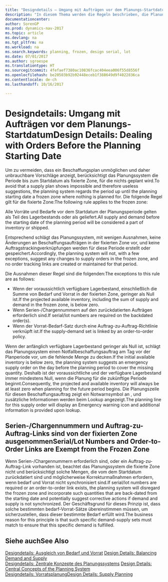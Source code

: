 ```yaml
---
title: "Designdetails – Umgang mit Aufträgen vor dem Planungs-Startdatum"
description: "In diesem Thema werden die Regeln beschrieben, die Planung für Aufträge in der fixierten Zone anwendet."
documentationcenter: 
author: SorenGP
ms.prod: dynamics-nav-2017
ms.topic: article
ms.devlang: na
ms.tgt_pltfrm: na
ms.workload: na
ms.search.keywords: planning, frozen, design serial, lot
ms.date: 07/01/2017
ms.author: sgroespe
ms.translationtype: HT
ms.sourcegitcommit: 4fefaef7380ac10836fcac404eea006f55d8556f
ms.openlocfilehash: be20503b92b92448eceb1f388649d9f4022836ca
ms.contentlocale: de-ch
ms.lasthandoff: 10/16/2017

---
```

# <a name="design-details-dealing-with-orders-before-the-planning-starting-date"></a><span data-ttu-id="959ae-103">Designdetails: Umgang mit Aufträgen vor dem Planungs-Startdatum</span><span class="sxs-lookup"><span data-stu-id="959ae-103">Design Details: Dealing with Orders Before the Planning Starting Date</span></span>
<span data-ttu-id="959ae-104">Um zu vermeiden, dass ein Beschaffungsplan unmöglichen und daher unbrauchbare Vorschläge anzeigt, berücksichtigt das Planungssystem die Periode bis zum Startdatum als fixierte Zone, für die nichts geplant wird.</span><span class="sxs-lookup"><span data-stu-id="959ae-104">To avoid that a supply plan shows impossible and therefore useless suggestions, the planning system regards the period up until the planning starting date a frozen zone where nothing is planned for.</span></span> <span data-ttu-id="959ae-105">Die folgende Regel gilt für die fixierte Zone:</span><span class="sxs-lookup"><span data-stu-id="959ae-105">The following rule applies to the frozen zone:</span></span>  
  
<span data-ttu-id="959ae-106">Alle Vorräte und Bedarfe vor dem Startdatum der Planungsperiode gelten als Teil des Lagerbestands oder als geliefert.</span><span class="sxs-lookup"><span data-stu-id="959ae-106">All supply and demand before the starting date of the planning period will be considered a part of inventory or shipped.</span></span>  
  
<span data-ttu-id="959ae-107">Entsprechend schlägt das Planungssystem, mit wenigen Ausnahmen, keine Änderungen an Beschaffungsaufträgen in der fixierten Zone vor, und keine Auftragstrackingverknüpfungen werden für diese Periode erstellt oder gespeichert.</span><span class="sxs-lookup"><span data-stu-id="959ae-107">Accordingly, the planning system will not, with a few exceptions, suggest any changes to supply orders in the frozen zone, and no order tracking links are created or maintained for that period.</span></span>  
  
<span data-ttu-id="959ae-108">Die Ausnahmen dieser Regel sind die folgenden:</span><span class="sxs-lookup"><span data-stu-id="959ae-108">The exceptions to this rule are as follows:</span></span>  
  
* <span data-ttu-id="959ae-109">Wenn der voraussichtlich verfügbare Lagerbestand, einschließlich die Summe von Bedarf und Vorrat in der fixierten Zone, geringer als Null ist.</span><span class="sxs-lookup"><span data-stu-id="959ae-109">If the projected available inventory, including the sum of supply and demand in the frozen zone, is below zero.</span></span>  
* <span data-ttu-id="959ae-110">Wenn Serien-/Chargennummern auf den zurückdatierten Aufträgen erforderlich sind.</span><span class="sxs-lookup"><span data-stu-id="959ae-110">If serial/lot numbers are required on the backdated order(s).</span></span>  
* <span data-ttu-id="959ae-111">Wenn der Vorrat-Bedarf-Satz durch eine Auftrag-zu-Auftrag-Richtlinie verknüpft ist.</span><span class="sxs-lookup"><span data-stu-id="959ae-111">If the supply-demand set is linked by an order-to-order policy.</span></span>  
  
<span data-ttu-id="959ae-112">Wenn der anfänglich verfügbare Lagerbestand geringer als Null ist, schlägt das Planungssystem einen Notfallbeschaffungsauftrag am Tag vor der Planperiode vor, um die fehlende Menge zu decken.</span><span class="sxs-lookup"><span data-stu-id="959ae-112">If the initial available inventory is below zero, the planning system suggests an emergency supply order on the day before the planning period to cover the missing quantity.</span></span> <span data-ttu-id="959ae-113">Deshalb ist der voraussichtliche und der verfügbare Lagerbestand immer mindestens Null, wenn die Planung für die zukünftige Periode beginnt.</span><span class="sxs-lookup"><span data-stu-id="959ae-113">Consequently, the projected and available inventory will always be at least zero when planning for the future period begins.</span></span> <span data-ttu-id="959ae-114">Die Planungszeile für diesen Beschaffungsauftrag zeigt ein Notwarnsymbol an , und zusätzliche Informationen werden beim Lookup angezeigt.</span><span class="sxs-lookup"><span data-stu-id="959ae-114">The planning line for this supply order will display an Emergency warning icon and additional information is provided upon lookup.</span></span>  
  
## <a name="seriallot-numbers-and-order-to-order-links-are-exempt-from-the-frozen-zone"></a><span data-ttu-id="959ae-115">Serien-/Chargennummern und Auftrag-zu-Auftrag-Links sind von der fixierten Zone ausgenommen</span><span class="sxs-lookup"><span data-stu-id="959ae-115">Serial/Lot Numbers and Order-to-Order Links are Exempt from the Frozen Zone</span></span>  
<span data-ttu-id="959ae-116">Wenn Serien-/Chargennummern erforderlich sind, oder ein Auftrag-zu-Auftrag-Link vorhanden ist, beachtet das Planungssystem die fixierte Zone nicht und berücksichtigt solche Mengen, die vom dem Startdatum zurückdatiert sind und möglicherweise Korrekturmaßnahmen erfordern, wenn bedarf und Vorrat nicht synchronisiert sind.</span><span class="sxs-lookup"><span data-stu-id="959ae-116">If serial/lot numbers are required or an order-to-order link exists, the planning system will disregard the frozen zone and incorporate such quantities that are back-dated from the starting date and potentially suggest corrective actions if demand and supply is not synchronized.</span></span> <span data-ttu-id="959ae-117">Der Geschäftsgrund für dieses Prinzip ist, dass solche bestimmten bedarf-Vorrat-Sätze übereinstimmen müssen, um sicherzustellen, dass dieser bestimmte Bedarf erfüllt wird.</span><span class="sxs-lookup"><span data-stu-id="959ae-117">The business reason for this principle is that such specific demand-supply sets must match to ensure that this specific demand is fulfilled.</span></span>  
  
## <a name="see-also"></a><span data-ttu-id="959ae-118">Siehe auch</span><span class="sxs-lookup"><span data-stu-id="959ae-118">See Also</span></span>  
<span data-ttu-id="959ae-119">[Designdetails: Ausgleich von Bedarf und Vorrat](design-details-balancing-demand-and-supply.md) </span><span class="sxs-lookup"><span data-stu-id="959ae-119">[Design Details: Balancing Demand and Supply](design-details-balancing-demand-and-supply.md) </span></span>  
<span data-ttu-id="959ae-120">[Designdetails: Zentrale Konzepte des Planungssystems](design-details-central-concepts-of-the-planning-system.md) </span><span class="sxs-lookup"><span data-stu-id="959ae-120">[Design Details: Central Concepts of the Planning System](design-details-central-concepts-of-the-planning-system.md) </span></span>  
[<span data-ttu-id="959ae-121">Designdetails: Vorratsplanung</span><span class="sxs-lookup"><span data-stu-id="959ae-121">Design Details: Supply Planning</span></span>](design-details-supply-planning.md)
